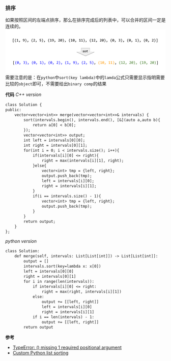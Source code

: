 ### 排序
如果按照区间的左端点排序，那么在排序完成后的列表中，可以合并的区间一定是连续的。
![graph1](./1.png)
需要注意的是：在`python`中`sort(key lambda)`中的`lamda`公式只需要显示指明需要比较的`object`即可，不需要给出`binary comp`的结果

**代码**
*C++ version*
```
class Solution {
public:
    vector<vector<int>> merge(vector<vector<int>>& intervals) {
        sort(intervals.begin(), intervals.end(), [&](auto a,auto b){
            return a[0] < b[0];
        });
        vector<vector<int>> output;
        int left = intervals[0][0];
        int right = intervals[0][1];
        for(int i = 0; i < intervals.size(); i++){
            if(intervals[i][0] <= right){
                right = max(intervals[i][1], right);
            }else{
                vector<int> tmp = {left, right};
                output.push_back(tmp);
                left = intervals[i][0];
                right = intervals[i][1];
            }
            if(i == intervals.size() - 1){
                vector<int> tmp = {left, right};
                output.push_back(tmp);
            }
        }
        return output;
    }
};
```

*python version*
```
class Solution:
    def merge(self, intervals: List[List[int]]) -> List[List[int]]:
        output = []
        intervals.sort(key=lambda x: x[0])
        left = intervals[0][0]
        right = intervals[0][1]
        for i in range(len(intervals)):
            if intervals[i][0] <= right:
                right = max(right, intervals[i][1])
            else:
                output += [[left, right]]
                left = intervals[i][0]
                right = intervals[i][1]
            if i == len(intervals) - 1:
                output += [[left, right]]
        return output
```
**参考**
- [TypeError: <lambda>() missing 1 required positional argument](https://www.reddit.com/r/learnpython/comments/q6j7h8/typeerror_lambda_missing_1_required_positional/)
- [Custom Python list sorting](https://stackoverflow.com/questions/11850425/custom-python-list-sorting)